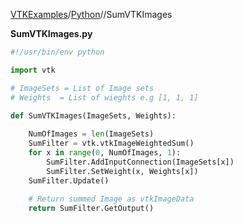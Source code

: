 [VTKExamples](/index/)/[Python](/Python)//SumVTKImages

**SumVTKImages.py**
```python
#!/usr/bin/env python

import vtk

# ImageSets = List of Image sets
# Weights  = List of wieghts e.g [1, 1, 1]

def SumVTKImages(ImageSets, Weights):
    
    NumOfImages = len(ImageSets)
    SumFilter = vtk.vtkImageWeightedSum()
    for x in range(0, NumOfImages, 1):
        SumFilter.AddInputConnection(ImageSets[x])
        SumFilter.SetWeight(x, Weights[x])
    SumFilter.Update()
    
    # Return summed Image as vtkImageData
    return SumFilter.GetOutput()
```
